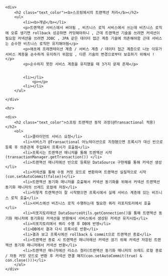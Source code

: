 <html>
<head>
    <style>
        .text_color{
             background: rgb(255,0,0);
             background: linear-gradient(120deg, rgba(255,0,0,1) 0%, rgba(255,141,0,1) 17%, 			rgba(245,255,0,1) 34%,
             rgba(34,106,42,1) 51%, rgba(4,37,240,1) 68%, rgba(13,27,147,1) 85%, rgba(94,0,255,1) 100%);
        background-clip: text;
              -webkit-background-clip: text;
                color: transparent;
                }
    </style>
</head>

<body>
<div>
 
    <div>
        <h2 class="text_color"><b>스프링에서의 트랜잭션 처리</b></h2>
        <ul>
            <li><b>개념</b></li>
            <p>트랜잭션 서비스에서 써야됨 , 비즈니스 로직 서비스에서 쓰는데 비즈니스 로직에 오류 생기면 rollback 성공하면 커밋해야하니 , 근데 트랜잭션 기술을 쓰려면 커넥션이 필요함 커넥션을 쓰려면 JDBC , JPA 같은 데이터 접근 계층 기술에 의존해야함 근데 서비스는 순수한 비즈니스 로직만 유지해야됨</p>
            <p>애초에 프레젠테이션 계층 / 서비스 계층 / 데이터 접근 계층으로 나눈 이유가 서비스 계층을 순수하게 유지하기 위함임 , 다른 기술의 변경으로부터 보호하기 위해서 !</p>
            <p>순수하지 못한 서비스 계층을 유지했을 때 3가지 문제 존재</p>


            <li></li>
                <p></p>
            <li></li>
        </ul>

    </div>

    <hr>

    <div>
        <h2 class="text_color">스프링 트랜잭션 동작 과정(@Transactional 적용)</h2>
        <ol>
            <li>클라이언트 서비스 요청</li>
            <li>서비스가 @Transactional 어노테이션으로 지정됐으면 프록시가 대신 빈으로 등록 후 의존관계 주입돼서 프록시가 호출됨</li>
            <li>프록시는 트랜잭션 매니저를 통해 트랜잭션 시작(transactionManager.getTransaction()) </li>
            <li>트랜잭션 매니저에선 빈으로 등록된 DataSource 구현체를 통해 커넥션 생성</li>
            <li>커넥션을 통해 수동 커밋 모드로 변환하며 트랜잭션 실질적으로 시작(con.setAutoCommit(false))</li>
            <li>트랜잭션 동기화 매니저를 호출해서 커넥션 동기화를 위해서 커넥션 트랜잭션 동기화 매니저의 쓰레드 로컬에 저장</li>
            <li>이렇게 트랜잭션이 잘 시작됐으면 프록시에서 실제 서비스 계층에 있는 비즈니스 로직 호출</li>
            <li>서비스에선 비즈니스 로직 수행하는데 필요한 쿼리 리포지토리에서 호출 </li>
            <li>리포지토리에선 DataSourceUtils.getConnection()을 통해 트랜잭션 동기화 매니저에 동기화된 커넥션을 반환해서 서비스에서 생성된 커넥션 유지시킴</li>
            <li>리포지토리에서 쿼리 수행 후 DB에 반영</li>
            <li>DB에서 결과 다시 프록시로 반환</li>
            <li>결과 보고 프록시에선 rollback & commit으로 트랜잭션 종료</li>
            <li>트랜잭션 종료 시 트랜잭션 매니저에선 커넥션 끊기 위해 커넥션 저장된 트랜잭션 동기화 매니저에서 커넥션 반환</li>
            <li>트랜잭션 매니저에선 리소스 정리(트랜잭션 동기화 매니저의 쓰레드 로컬 종료 / 자동 커밋 모드로 변환 후 커넥션 연결 해지(con.setAutoCommit(true) & con.close()))</li>
        </ol>
    </div>
</div>

</body>
</html>
